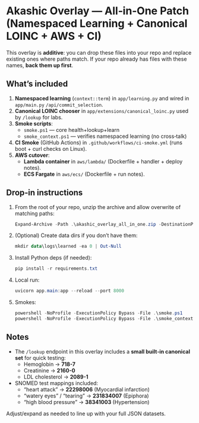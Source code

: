 # Akashic Overlay — All‑in‑One Patch (Namespaced Learning + Canonical LOINC + AWS + CI)

This overlay is **additive**: you can drop these files into your repo and replace existing ones where paths match.
If your repo already has files with these names, **back them up first**.

## What’s included
1) **Namespaced learning** (`context::term`) in `app/learning.py` and wired in `app/main.py` `/api/commit_selection`.
2) **Canonical LOINC chooser** in `app/extensions/canonical_loinc.py` used by `/lookup` for labs.
3) **Smoke scripts**:
   - `smoke.ps1` — core health+lookup+learn
   - `smoke_context.ps1` — verifies namespaced learning (no cross‑talk)
4) **CI Smoke** (GitHub Actions) in `.github/workflows/ci-smoke.yml` (runs boot + curl checks on Linux).
5) **AWS cutover**:
   - **Lambda container** in `aws/lambda/` (Dockerfile + handler + deploy notes).
   - **ECS Fargate** in `aws/ecs/` (Dockerfile + run notes).

## Drop‑in instructions
1. From the root of your repo, unzip the archive and allow overwrite of matching paths:
   ```powershell
   Expand-Archive -Path .\akashic_overlay_all_in_one.zip -DestinationPath . -Force
   ```

2. (Optional) Create data dirs if you don’t have them:
   ```powershell
   mkdir data\logs\learned -ea 0 | Out-Null
   ```

3. Install Python deps (if needed):
   ```powershell
   pip install -r requirements.txt
   ```

4. Local run:
   ```powershell
   uvicorn app.main:app --reload --port 8000
   ```

5. Smokes:
   ```powershell
   powershell -NoProfile -ExecutionPolicy Bypass -File .\smoke.ps1
   powershell -NoProfile -ExecutionPolicy Bypass -File .\smoke_context.ps1
   ```

## Notes
- The `/lookup` endpoint in this overlay includes a **small built‑in canonical set** for quick testing:
  - Hemoglobin → **718-7**
  - Creatinine → **2160-0**
  - LDL cholesterol → **2089-1**
- SNOMED test mappings included:
  - “heart attack” → **22298006** (Myocardial infarction)
  - “watery eyes” / “tearing” → **231834007** (Epiphora)
  - “high blood pressure” → **38341003** (Hypertension)

Adjust/expand as needed to line up with your full JSON datasets.
